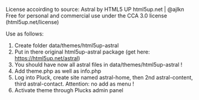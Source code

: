 License accoirding to source:
Astral by HTML5 UP
html5up.net | @ajlkn
Free for personal and commercial use under the CCA 3.0 license (html5up.net/license)

Use as follows:

1. Create folder data/themes/html5up-astral
2. Put in there original html5up-astral package (get here: https://html5up.net/astral)
3. You should have now all astral files in data/themes/html5up-astral !
4. Add theme.php as well as info.php
5. Log into Pluck, create site named astral-home, then 2nd astral-content, third astral-contact. Attention: no add as menu !
6. Activate theme through Plucks admin panel
   
